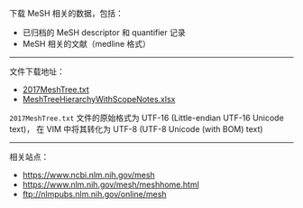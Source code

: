 下载 MeSH 相关的数据，包括：

* 已归档的 MeSH descriptor 和 quantifier 记录
* MeSH 相关的文献（medline 格式）

---

文件下载地址：

* [2017MeshTree.txt](https://www.nlm.nih.gov/mesh/2017/download/2017MeshTree.txt)
* [MeshTreeHierarchyWithScopeNotes.xlsx](https://www.nlm.nih.gov/mesh/2017/download/2017FateOfDeletedDescriptors.xlsx)

`2017MeshTree.txt` 文件的原始格式为 UTF-16 (Little-endian UTF-16 Unicode text)，
在 VIM 中将其转化为 UTF-8 (UTF-8 Unicode (with BOM) text)

---

相关站点：

* https://www.ncbi.nlm.nih.gov/mesh
* https://www.nlm.nih.gov/mesh/meshhome.html
* ftp://nlmpubs.nlm.nih.gov/online/mesh
